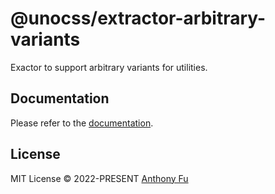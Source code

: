 # @unocss/extractor-arbitrary-variants

Exactor to support arbitrary variants for utilities.

## Documentation

Please refer to the [documentation](https://unocss.dev/extractors/arbitrary-variants).

## License

MIT License &copy; 2022-PRESENT [Anthony Fu](https://github.com/antfu)
